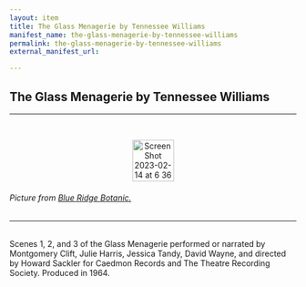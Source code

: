 ```yaml
---
layout: item
title: The Glass Menagerie by Tennessee Williams
manifest_name: the-glass-menagerie-by-tennessee-williams
permalink: the-glass-menagerie-by-tennessee-williams
external_manifest_url: 

---
```

<!-- Add an essay or interpretive material below this line,
using HTML or markdown.  Do not modify this file above this line -->
<h2> The Glass Menagerie by Tennessee Williams</h2>
<hr>
<br>
<p style="text-align:center;"><img width="73" alt="Screen Shot 2023-02-14 at 6 36 45 PM" src="https://user-images.githubusercontent.com/122332459/218895077-86f3c170-98ea-4b93-b802-819fe61e8277.png"></p>
<h6> Picture from <a href="https://www.blueridgebotanic.com/blog/florilegium">Blue Ridge Botanic.</a></h6>
<hr>
<br>
Scenes 1, 2, and 3 of the Glass Menagerie performed or narrated by Montgomery Clift, Julie Harris, Jessica Tandy, David Wayne, and directed by Howard Sackler for Caedmon Records and The Theatre Recording Society. Produced in 1964. 

